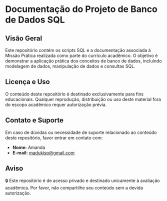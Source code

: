 # Documentação do Projeto de Banco de Dados SQL

## Visão Geral

Este repositório contém os scripts SQL e a documentação associada à Missão Prática realizada como parte do currículo acadêmico. O objetivo é demonstrar a aplicação prática dos conceitos de banco de dados, incluindo modelagem de dados, manipulação de dados e consultas SQL.

## Licença e Uso

O conteúdo deste repositório é destinado exclusivamente para fins educacionais. Qualquer reprodução, distribuição ou uso deste material fora do escopo acadêmico requer autorização prévia.

## Contato e Suporte

Em caso de dúvidas ou necessidade de suporte relacionado ao conteúdo deste repositório, favor entrar em contato com:

- **Nome:** Amanda
- **E-mail:** [madukisp@gmail.com](mailto:madukisp@gmail.com)

## Aviso

🔒 Este repositório é de acesso privado  e destinado unicamente à avaliação acadêmica. Por favor, não compartilhe seu conteúdo sem a devida autorização.
